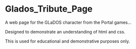 # Glados_Tribute_Page

A web page for the GLaDOS character from the Portal games...

Designed to demonstrate an understanding of html and css.

This is used for educational and demonstrative purposes only.
